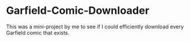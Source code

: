 # Garfield-Comic-Downloader
This was a mini-project by me to see if I could efficiently download every Garfield comic that exists.
